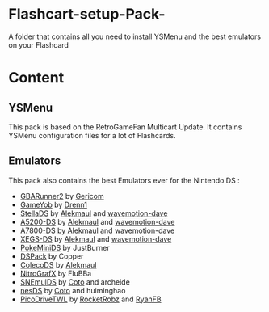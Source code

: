 # Flashcart-setup-Pack-
A folder that contains all you need to install YSMenu and the best emulators on your Flashcard

# Content
## YSMenu 
This pack is based on the RetroGameFan Multicart Update.
It contains YSMenu configuration files for a lot of Flashcards.

## Emulators
This pack also contains the best Emulators ever for the Nintendo DS : 
- [GBARunner2](https://github.com/Gericom/GBARunner2) by [Gericom](https://github.com/gericom)
- [GameYob](https://github.com/Drenn1/GameYob) by [Drenn1](https://github.com/Drenn1)
- [StellaDS](https://github.com/wavemotion-dave/StellaDS) by [Alekmaul](https://github.com/alekmaul) and [wavemotion-dave](https://github.com/wavemotion-dave)
- [A5200-DS](https://github.com/wavemotion-dave/A5200DS) by [Alekmaul](https://github.com/alekmaul) and [wavemotion-dave](https://github.com/wavemotion-dave)
- [A7800-DS](https://github.com/wavemotion-dave/A7800DS) by [Alekmaul](https://github.com/alekmaul) and [wavemotion-dave](https://github.com/wavemotion-dave)
- [XEGS-DS](https://github.com/wavemotion-dave/XEGS-DS) by [Alekmaul](https://github.com/alekmaul) and [wavemotion-dave](https://github.com/wavemotion-dave)
- [PokeMiniDS](https://www.gamebrew.org/wiki/PokeMini_DS) by JustBurner
- [DSPack](https://www.gamebrew.org/wiki/DSPack) by Copper
- [ColecoDS](https://www.gamebrew.org/wiki/ColecoDS) by [Alekmaul](https://github.com/alekmaul) 
- [NitroGrafX](https://www.gamebrew.org/wiki/NitroGrafx) by FluBBa
- [SNEmulDS](https://github.com/cotodevel/SnemulDS) by [Coto](https://github.com/cotodevel) and archeide
- [nesDS](https://github.com/RocketRobz/NesDS) by [Coto](https://github.com/cotodevel) and huiminghao
- [PicoDriveTWL]() by [RocketRobz](https://github.com/RocketRobz) and [RyanFB](https://github.com/ryanfb)
